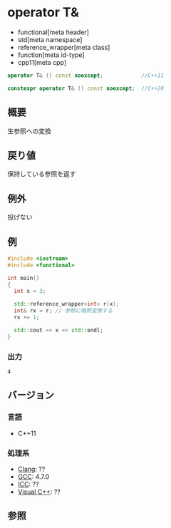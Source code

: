 # operator T&
* functional[meta header]
* std[meta namespace]
* reference_wrapper[meta class]
* function[meta id-type]
* cpp11[meta cpp]

```cpp
operator T& () const noexcept;            //C++11

constexpr operator T& () const noexcept;  //C++20
```

## 概要
生参照への変換


## 戻り値
保持している参照を返す


## 例外
投げない


## 例
```cpp example
#include <iostream>
#include <functional>

int main()
{
  int x = 3;

  std::reference_wrapper<int> r(x);
  int& rx = r; // 参照に暗黙変換する
  rx += 1;

  std::cout << x << std::endl;
}
```

### 出力
```
4
```

## バージョン
### 言語
- C++11

### 処理系
- [Clang](/implementation.md#clang): ??
- [GCC](/implementation.md#gcc): 4.7.0
- [ICC](/implementation.md#icc): ??
- [Visual C++](/implementation.md#visual_cpp): ??


## 参照


